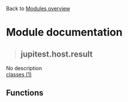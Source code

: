 Back to [Modules overview](https://github.com/pyrustic/jupitest/blob/master/docs/modules/README.md)
  
# Module documentation
>## jupitest.host.result
No description
<br>
[classes (1)](https://github.com/pyrustic/jupitest/blob/master/docs/modules/content/jupitest.host.result/classes.md)


## Functions


